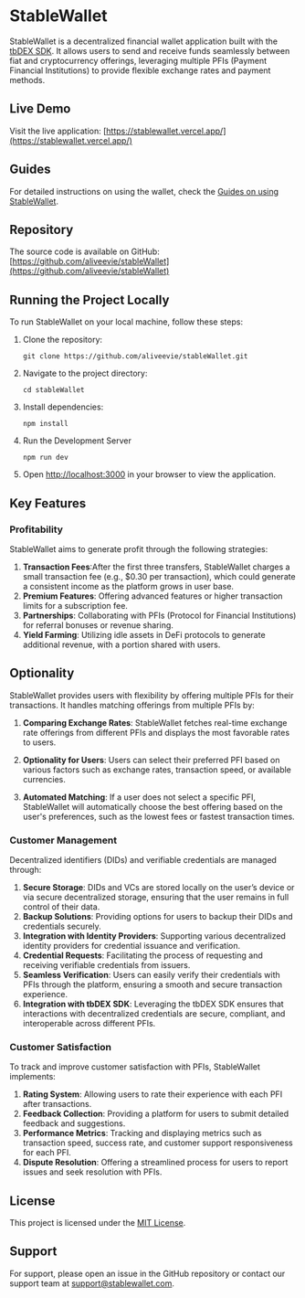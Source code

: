 # StableWallet

StableWallet is a decentralized financial wallet application built with the [tbDEX SDK](https://developer.tbd.website/docs/tbdex/sdk/). It allows users to send and receive funds seamlessly between fiat and cryptocurrency offerings, leveraging multiple PFIs (Payment Financial Institutions) to provide flexible exchange rates and payment methods. 

## Live Demo

Visit the live application: [https://stablewallet.vercel.app/](https://stablewallet.vercel.app/)

## Guides
For detailed instructions on using the wallet, check the [Guides on using StableWallet](guide.md).


## Repository

The source code is available on GitHub: [https://github.com/aliveevie/stableWallet](https://github.com/aliveevie/stableWallet)

## Running the Project Locally

To run StableWallet on your local machine, follow these steps:

1. Clone the repository:
    ```
    git clone https://github.com/aliveevie/stableWallet.git
    ```

2. Navigate to the project directory:
    ```
    cd stableWallet
    ```

3. Install dependencies:
    ```
    npm install
    ```
4. Run the Development Server
    ```
    npm run dev
    ```
5. Open [http://localhost:3000](http://localhost:3000) in your browser to view the application.

## Key Features

### Profitability

StableWallet aims to generate profit through the following strategies:

1. **Transaction Fees**:After the first three transfers, StableWallet charges a small transaction fee (e.g., $0.30 per transaction), which could generate a consistent income as the platform grows in user base.
2. **Premium Features**: Offering advanced features or higher transaction limits for a subscription fee.
3. **Partnerships**: Collaborating with PFIs (Protocol for Financial Institutions) for referral bonuses or revenue sharing.
4. **Yield Farming**: Utilizing idle assets in DeFi protocols to generate additional revenue, with a portion shared with users.

## Optionality

StableWallet provides users with flexibility by offering multiple PFIs for their transactions. It handles matching offerings from multiple PFIs by:

1. **Comparing Exchange Rates**: StableWallet fetches real-time exchange rate offerings from different PFIs and displays the most favorable rates to users.

2. **Optionality for Users**: Users can select their preferred PFI based on various factors such as exchange rates, transaction speed, or available currencies.

3. **Automated Matching**: If a user does not select a specific PFI, StableWallet will automatically choose the best offering based on the user's preferences, such as the lowest fees or fastest transaction times.

### Customer Management

Decentralized identifiers (DIDs) and verifiable credentials are managed through:

1. **Secure Storage**: DIDs and VCs are stored locally on the user’s device or via secure decentralized storage, ensuring that the user remains in full control of their data.
2. **Backup Solutions**: Providing options for users to backup their DIDs and credentials securely.
3. **Integration with Identity Providers**: Supporting various decentralized identity providers for credential issuance and verification.
4. **Credential Requests**: Facilitating the process of requesting and receiving verifiable credentials from issuers.
5. **Seamless Verification**: Users can easily verify their credentials with PFIs through the platform, ensuring a smooth and secure transaction experience.
6. **Integration with tbDEX SDK**: Leveraging the tbDEX SDK ensures that interactions with decentralized credentials are secure, compliant, and interoperable across different PFIs.

### Customer Satisfaction

To track and improve customer satisfaction with PFIs, StableWallet implements:

1. **Rating System**: Allowing users to rate their experience with each PFI after transactions.
2. **Feedback Collection**: Providing a platform for users to submit detailed feedback and suggestions.
3. **Performance Metrics**: Tracking and displaying metrics such as transaction speed, success rate, and customer support responsiveness for each PFI.
4. **Dispute Resolution**: Offering a streamlined process for users to report issues and seek resolution with PFIs.


## License

This project is licensed under the [MIT License](LICENSE).

## Support

For support, please open an issue in the GitHub repository or contact our support team at support@stablewallet.com.